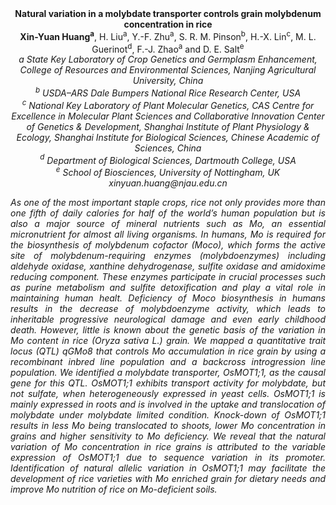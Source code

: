 <center><strong>Natural variation in a molybdate transporter controls grain molybdenum
concentration in rice</strong> 

<center><strong>Xin-Yuan Huang<sup>a</sup></strong>, H. Liu<sup>a</sup>, Y.-F. Zhu<sup>a</sup>, S. R. M. Pinson<sup>b</sup>,
H.-X. Lin<sup>c</sup>, M. L. Guerinot<sup>d</sup>, F.-J. Zhao<sup>a</sup> and D. E. Salt<sup>e</sup>

<center><i>a</sup> State <i>Key Laboratory of Crop Genetics and Germplasm Enhancement, College of Resources and Environmental Sciences, Nanjing Agricultural University, China</i> 

<center><i><sup>b</sup></i> <i>USDA–ARS Dale Bumpers National Rice Research Center, USA</i> 

<center><i><sup>c</sup></i> <i>National Key Laboratory of Plant Molecular Genetics, CAS Centre for Excellence in Molecular Plant Sciences and Collaborative Innovation
Center of Genetics & Development, Shanghai Institute of Plant Physiology & Ecology, Shanghai Institute for Biological Sciences, Chinese Academic
of Sciences, China</i> 

<center><i><sup>d</sup></i> <i>Department of Biological Sciences, Dartmouth College, USA</i> 

<center><i><sup>e</sup></i> <i>School of Biosciences, University of Nottingham, UK</i> 

<center><i>xinyuan.huang@njau.edu.cn</i> 

<p style="text-align:justify">As one of the most important staple crops, rice not only provides more
than one fifth of daily calories for half of the world’s human
population but is also a major source of mineral nutrients such as Mo,
an essential micronutrient for almost all living organisms. In humans,
Mo is required for the biosynthesis of molybdenum cofactor (Moco), which
forms the active site of molybdenum-requiring enzymes (molybdoenzymes)
including aldehyde oxidase, xanthine dehydrogenase, sulfite oxidase and
amidoxime reducing component. These enzymes participate in crucial
processes such as purine metabolism and sulfite detoxification and play
a vital role in maintaining human healt. Deficiency of Moco biosynthesis
in humans results in the decrease of molybdoenzyme activity, which leads
to inheritable progressive neurological damage and even early childhood
death. However, little is known about the genetic basis of the variation
in Mo content in rice (<i>Oryza sativa</i> L.) grain. We mapped a
quantitative trait locus (QTL) <i>qGMo8</i> that controls Mo accumulation in
rice grain by using a recombinant inbred line population and a backcross
introgression line population. We identified a molybdate transporter,
<i>OsMOT1;1</i>, as the causal gene for this QTL. OsMOT1;1 exhibits transport
activity for molybdate, but not sulfate, when heterogeneously expressed
in yeast cells. <i>OsMOT1;1</i> is mainly expressed in roots and is involved
in the uptake and translocation of molybdate under molybdate limited
condition. Knock-down of <i>OsMOT1;1</i> results in less Mo being
translocated to shoots, lower Mo concentration in grains and higher
sensitivity to Mo deficiency. We reveal that the natural variation of Mo
concentration in rice grains is attributed to the variable expression of
<i>OsMOT1;1</i> due to sequence variation in its promoter. Identification of
natural allelic variation in <i>OsMOT1;1</i> may facilitate the development
of rice varieties with Mo enriched grain for dietary needs and improve
Mo nutrition of rice on Mo-deficient soils.
